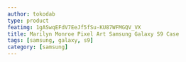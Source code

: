 ```yaml
---
author: tokodab
type: product
featimg: 1gASwqEFdV7EeJf5fSu-KU87WFMGQV_VX
title: Marilyn Monroe Pixel Art Samsung Galaxy S9 Case
tags: [samsung, galaxy, s9]
category: [samsung]
---
```

